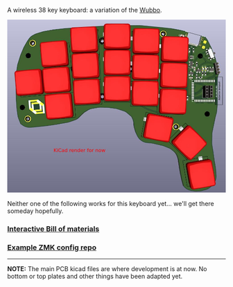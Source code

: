 A wireless 38 key keyboard: a variation of the [Wubbo](https://github.com/cacheworks/Wubbo).

![Wubbo](./docs/fabiwubbo-1.jpg)

Neither one of the following works for this keyboard yet... we'll get there someday hopefully.
### [Interactive Bill of materials](https://cacheworks.github.io/Wubbo/)
### [Example ZMK config repo](https://github.com/mveerd/wubbo-zmk-config)

---
**NOTE:** The main PCB kicad files are where development is at now. No bottom or top plates and other things have been adapted yet.
